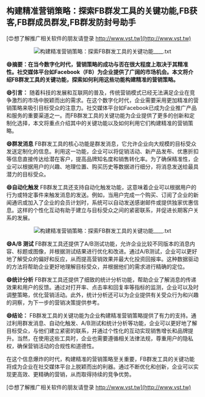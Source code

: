 ## **构建精准营销策略：探索FB群发工具的关键功能,FB获客,FB群成员群发,FB群发防封号助手**

[😍想了解推广相关软件的朋友请登录 http://www.vst.tw](http://www.vst.tw)

 <center><img src="https://vst.tw/MP4/tuiguang/png/3.png" alt="构建精准营销策略：探索FB群发工具的关键功能____.txt"></center>

**😄摘要：在当今数字化时代，营销策略的成功与否在很大程度上取决于其精准性。社交媒体平台如Facebook（FB）为企业提供了广阔的市场机会。本文将介绍FB群发工具的关键功能，探索如何利用这些功能构建精准的营销策略。**

**😄引言：**
随着科技的发展和互联网的普及，传统营销模式已经无法满足企业在竞争激烈的市场中脱颖而出的需求。在这个数字化时代，企业需要采用更加精准的营销策略来吸引目标受众的注意力。社交媒体平台如Facebook已成为企业推广产品和服务的重要渠道之一。而FB群发工具的关键功能为企业提供了更多的创新和定制化选择，本文将重点介绍其中的关键功能以及如何利用它们构建精准的营销策略。

**😄群发消息**
FB群发工具的核心功能是群发消息，它允许企业向大规模的目标受众发送定制化的信息。利用这一功能，企业可以将促销活动、新产品发布、优惠折扣等信息直接传达给潜在客户，提高品牌知名度和销售转化率。为了确保精准性，企业可以根据用户的兴趣、地理位置、购买历史等数据进行细分，将消息发送给最具潜力的目标受众。

**😄自动化触发**
FB群发工具还支持自动化触发功能，这意味着企业可以根据用户的行为或特定事件来触发消息的发送。例如，当用户完成一个购买、订阅了企业的新闻通讯或加入了企业的会员计划时，系统可以自动发送感谢邮件或提供独家优惠信息。这样的个性化互动有助于建立与目标受众之间的紧密联系，并促进长期客户关系的发展。

 <center><img src="https://vst.tw/MP4/tuiguang/png/2.png" alt="构建精准营销策略：探索FB群发工具的关键功能____.txt"></center>

**😄A/B 测试**
FB群发工具还提供了A/B测试功能，允许企业比较不同版本的消息内容、标题或图像，并根据测试结果进行优化和改进。通过A/B测试，企业可以更好地了解受众的偏好和反应，从而提高营销效果并最大化投资回报率。这种数据驱动的方法将帮助企业更好地理解目标受众，并根据他们的需求进行精确的定位。

**😄统计分析**
FB群发工具还提供了细致的统计分析功能，帮助企业了解消息的传递效果和用户的反馈。通过对打开率、点击率和回复率等指标的监测，企业可以及时调整策略，优化营销活动。此外，统计分析还可以为企业提供有关受众行为和兴趣的洞察，为下一步的营销决策提供参考。

**😄结论：**
FB群发工具的关键功能为企业构建精准营销策略提供了有力的支持。通过利用群发消息、自动化触发、A/B测试和统计分析等功能，企业可以更好地了解目标受众，与他们建立紧密的联系，并通过个性化的互动实现销售增长和品牌提升。当然，在使用这些工具时，企业也需要遵循相关法律法规，尊重用户的隐私权，确保营销活动的合规性和道德性。

在这个信息爆炸的时代，构建精准的营销策略至关重要，FB群发工具的关键功能将成为企业在社交媒体平台上脱颖而出的利器。通过不断优化和创新，企业可以实现更高效、更精确的营销，从而取得持续的竞争优势。

[😍想了解推广相关软件的朋友请登录 http://www.vst.tw](http://www.vst.tw)



